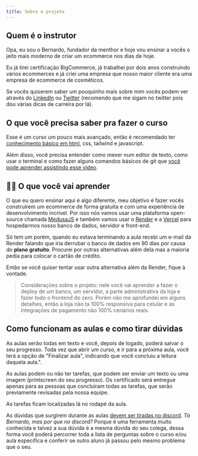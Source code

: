 ```yaml
---
title: Sobre o projeto
---
```


## Quem é o instrutor

Opa, eu sou o Bernardo, fundador da menthor e hoje vou ensinar a vocês o jeito mais moderno de criar um ecommerce nos dias de hoje.

Eu já tirei certificação BigCommerce, já trabalhei por dois anos construindo vários ecommerces e já criei uma empresa que nosso maior cliente era uma empresa de ecommerce de cosméticos.

Se vocês quiserem saber um pouquinho mais sobre mim vocês podem ver através do [LinkedIn](https://www.linkedin.com/in/bernardosm/) ou [Twitter](https://twitter.com/bebedaselva) (recomendo que me sigam no twitter pois dou várias dicas de carreira por lá).

## O que você precisa saber pra fazer o curso

Esse é um curso um pouco mais avançado, então é recomendado ter [conhecimento básico em html](https://menthor.io/app/html-basico/introducao/o-que-voce-vai-aprender), css, tailwind e javascript.

Além disso, você precisa entender como mexer num editor de texto, como usar o terminal e como fazer alguns comandos básicos de git que [você pode aprender assistindo esse vídeo](https://www.youtube.com/embed/y6Hltcujdmw?si=dZUwz0LnrYAX1tWC).

## 👩‍💻 O que você vai aprender

O que eu quero ensinar aqui é algo diferente, meu objetivo é fazer vocês construírem um ecommerce de forma gratuita e com uma experiência de desenvolvimento incrível. Por isso nós vamos usar uma plataforma open-source chamada [MedusaJS](https://medusajs.com/) e também vamos usar o [Render](https://render.com/) e a [Vercel](https://vercel.com/dashboard) para hospedarmos nosso banco de dados, servidor e front-end.

Só tem um porém, quando eu estava terminando a aula recebi um e-mail da Render falando que iria derrubar o banco de dados em 90 dias por causa do **plano gratuito**. Procurei por outras alternativas além dela mas a maioria pedia para colocar o cartão de crédito.

Então se você quiser tentar usar outra alternativa além da Render, fique à vontade.

> Considerações sobre o projeto: nele você vai aprender a fazer o deploy de um banco, um servidor, a parte administrativa da loja e fazer todo o frontend do zero. Porém não me aprofundei em alguns detalhes, então a loja não ta 100% responsiva para celular e as integrações de pagamento não 100% cenários reais.

## Como funcionam as aulas e como tirar dúvidas

As aulas serão todas em texto e você, depois de logado, poderá salvar o seu progresso. Toda vez que abrir um curso, e ir para a próxima aula, você terá a opção de "Finalizar aula", indicando que você concluiu a leitura daquela aula.".

As aulas podem ou não ter tarefas, que podem ser enviar um texto ou uma imagem (printscreen do seu progresso). Os certificado será entregue apenas para as pessoas que concluiram todas as tarefas, que serão previamente revisadas pela nossa equipe.

As tarefas ficam localizadas lá no rodapé da aula.

As dúvidas que surgirem durante as aulas [devem ser tiradas no discord](https://discord.gg/8BCByyXxq8). *Tá Bernardo, mas por que no discord?* Porque é uma ferramenta muito conhecida e talvez a sua dúvida é a mesma dúvida do seu colega, dessa forma você poderá percorrer toda a lista de perguntas sobre o curso e/ou aula específica e conferir se outro aluno já passou pelo mesmo problema que o seu.

